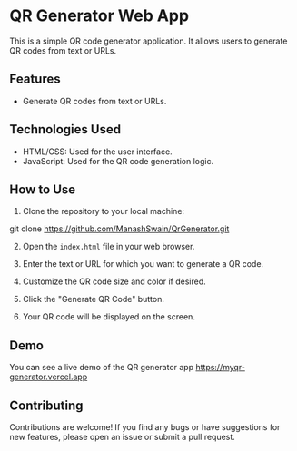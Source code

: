# QR Generator  Web App

This is a simple QR code generator application. It allows users to generate QR codes from text or URLs.

## Features

- Generate QR codes from text or URLs.


## Technologies Used

- HTML/CSS: Used for the user interface.
- JavaScript: Used for the QR code generation logic.

## How to Use

1. Clone the repository to your local machine:

git clone https://github.com/ManashSwain/QrGenerator.git


2. Open the `index.html` file in your web browser.

3. Enter the text or URL for which you want to generate a QR code.

4. Customize the QR code size and color if desired.

5. Click the "Generate QR Code" button.

6. Your QR code will be displayed on the screen. 

## Demo

You can see a live demo of the QR generator app https://myqr-generator.vercel.app

## Contributing

Contributions are welcome! If you find any bugs or have suggestions for new features, please open an issue or submit a pull request.
